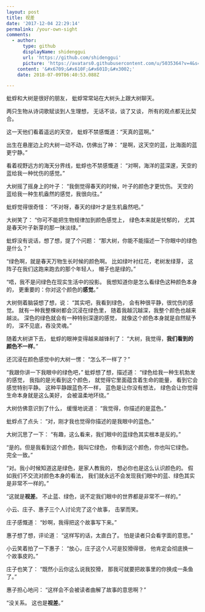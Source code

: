 ```yaml
---
layout: post
title: 视差
date: '2017-12-04 22:29:14'
permalink: /your-own-sight
comments:
  - author:
      type: github
      displayName: shidenggui
      url: 'https://github.com/shidenggui'
      picture: 'https://avatars0.githubusercontent.com/u/5035364?v=4&s=73'
    content: '&#x6709;&#x610F;&#x601D;&#x3002;'
    date: 2018-07-09T06:40:53.088Z

---
```


蚍蜉和大树是很好的朋友，
蚍蜉常常站在大树头上跟大树聊天。

两只生物从诗词歌赋谈到人生理想，
无话不谈，谈了又谈，
所有的观点都无比契合。

<!--MORE-->

这一天他们看着遥远的天空，
蚍蜉不禁感慨道：“天真的蓝啊。”

出生在悬崖边上的大树一动不动，仿佛出了神：
“是啊，这天空的蓝，比海面的蓝更宁静。”

看着视野远方的海天分界线，蚍蜉也不禁感慨道：
“对啊，海洋的蓝深邃，天空的蓝给我一种忧伤的感觉。”

大树摇了摇身上的叶子：
“我倒觉得春天的时候，叶子的颜色才更忧伤。
天空的蓝给我一种生机盎然的感觉，我很向往。”

蚍蜉觉得很奇怪：
“不对呀，春天的绿叶才是生机盎然吧。”

大树笑了：
“你可不能把生物规律加到颜色感觉上，
绿色本来就是忧郁的，
尤其是春天叶子新芽的那一抹淡绿。”

蚍蜉没有说话，想了想，提了个问题：
“那大树，你能不能描述一下你眼中的绿色是什么？”

“绿色啊，就是春天万物生长时候的颜色啊。
比如绿叶衬红花，老树发绿芽，
这阵子在我们这跑来跑去的那个年轻人，
帽子也是绿的。”

“唔，我不是问绿色在现实生活中的投影。
我想知道你是怎么看绿色这种颜色本身的，
更重要的：你对这个颜色的**感觉**。”

大树侧着脑袋想了想，说：
“其实吧，我看到绿色，
会有种很平静，很忧伤的感觉。
就有一种我整棵树都会沉浸在绿色里，
随着我越沉越深，我整个颜色也越来越淡。
深色的绿色就会有一种特别深邃的感觉，
就像这个颜色本身就是自然赋予的，
深不见底，吞没灵魂。”

随着大树讲下去，
蚍蜉的眼神变得越来越锋利了：
“大树，我觉得，**我们看到的颜色不一样**。”

还沉浸在颜色感觉中的大树一愣：
“怎么不一样了？”

“我跟你讲一下我眼中的绿色吧，”
蚍蜉想了想，描述道：
“绿色给我一种生机勃发的感觉，
我指的是光看到这个颜色，
就觉得它里面蕴含着生命的能量，
看到它会感觉特别平静。
这种平静跟蓝色不一样，
蓝色是让你没有想法，
绿色会让你觉得生命本身就是这么美好，
会被温柔地环绕。”

大树仿佛意识到了什么，
缓慢地说道：
“我觉得，你描述的是蓝色。”

蚍蜉点了点头：
“对，刚才我也觉得你描述的是我眼中的蓝色。”

大树沉思了一下：
“有趣，这么看来，我们眼中的蓝绿色其实根本是反的。”

“是的。但是我看到这个颜色，我叫它绿色，
你看到这个颜色，你也叫它绿色。
完全一致。”

“对。我小时候知道这是绿色，是家人教我的，
想必你也是这么认识颜色的。
假如我们不交流对颜色本身的看法，
我们就永远不会发现我们眼中的蓝、绿色其实是非常不一样的。”

“这就是**视差**。
不止蓝、绿色，说不定我们眼中的世界都是非常不一样的。”

小云、庄子、惠子三个人讨论完了这个故事，
击掌而笑。

庄子感慨道：
“妙啊，我得把这个故事写下来。”

惠子想了想，评论道：
“这样写的话，太直白了。
怕是读者只会看字面的意思。”

小云笑着拍了一下惠子：
“放心，庄子这个人可是狡猾得很，
他肯定会彻底换一个故事皮的。”

庄子也笑了：
“既然小云你这么说我狡猾，
那我可就要把故事里的你换成一条鱼了。”

惠子担心地问：
“这样会不会被读者曲解了故事的意思啊？”

“没关系。
这也是**视差**。”


